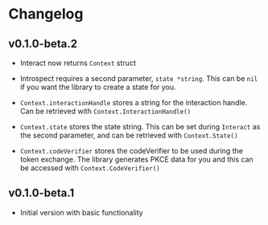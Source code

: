 # Changelog

## v0.1.0-beta.2
- Interact now returns `Context` struct
- Introspect requires a second parameter, `state *string`. This can be `nil` if you want the library to create a state for you.

- `Context.interactionHandle` stores a string for the interaction handle. Can be retrieved with `Context.InteractionHandle()`
- `Context.state` stores the state string. This can be set during `Interact` as the second parameter, and can be retrieved with `Context.State()`
- `Context.codeVerifier` stores the codeVerifier to be used during the token exchange. The library generates PKCE data for you and this can be accessed with `Context.CodeVerifier()`

## v0.1.0-beta.1

- Initial version with basic functionality
